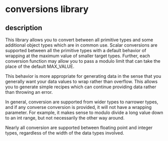 # conversions library

## description

This library allows you to convert between all primitive types and some additional object
types which are in common use. Scalar conversions are supported between all the primitive
types with a default behavior of wrapping at the maximum value of smaller target types.
Further, each conversion function may allow you to pass a modulo limit that can take
the place of the default MAX_VALUE. 

This behavior is more appropriate for generating data in the sense that you generally
want your data values to wrap rather than overflow. This allows you to generate simple
recipes which can continue providing data rather than throwing an error.

In general, conversion are supported from wider types to narrower types, and if any
converse conversion is provided, it will not have a wrapping parameter. For example,
it makes sense to modulo divide a long value down to an int range, but not necessarily
the other way around.

Nearly all conversion are supported between floating point and integer types, regardless
of the width of the data types involved.